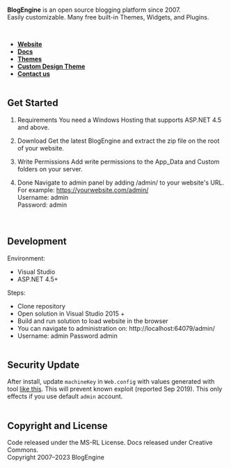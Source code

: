 <br>
<p>
    <strong>BlogEngine</strong> is an open source blogging platform since 2007.<br>Easily customizable. Many free built-in Themes, Widgets, and Plugins.
</p>
<br>

- **[Website](https://blogengine.io/)**
- **[Docs](https://blogengine.io/support/get-started/)**
- **[Themes](https://blogengine.io/themes/)**
- **[Custom Design Theme](https://blogengine.io/themes/custom/)**
- **[Contact us](https://blogengine.io/support/)**
  <br>
  <br>

## Get Started

1. Requirements
   You need a Windows Hosting that supports ASP.NET 4.5 and above.

2. Download
   Get the latest BlogEngine and extract the zip file on the root of your website.

3. Write Permissions
   Add write permissions to the App_Data and Custom folders on your server.

4. Done
   Navigate to admin panel by adding /admin/ to your website's URL.
   For example: https://yourwebsite.com/admin/<br>
   Username: admin<br>
   Password: admin<br>
   <br><br>

## Development

Environment:

- Visual Studio
- ASP.NET 4.5+

Steps:

- Clone repository
- Open solution in Visual Studio 2015 +
- Build and run solution to load website in the browser
- You can navigate to administration on: http://localhost:64079/admin/
- Username: admin Password admin
  <br><br>

## Security Update

After install, update `machineKey` in `Web.config` with values generated with tool [like this](https://www.allkeysgenerator.com/Random/ASP-Net-MachineKey-Generator.aspx). This will prevent known exploit (reported Sep 2019). This only effects if you use default `admin` account.
<br><br>

## Copyright and License

Code released under the MS-RL License. Docs released under Creative Commons.<br>
Copyright 2007–2023 BlogEngine
